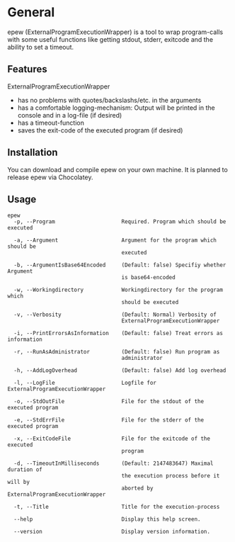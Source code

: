 # General

epew (ExternalProgramExecutionWrapper) is a tool to wrap program-calls with some useful functions like getting stdout, stderr, exitcode and the ability to set a timeout.

## Features

ExternalProgramExecutionWrapper
- has no problems with quotes/backslashs/etc. in the arguments
- has a comfortable logging-mechanism: Output will be printed in the console and in a log-file (if desired)
- has a timeout-function
- saves the exit-code of the executed program (if desired)

## Installation

You can download and compile epew on your own machine.
It is planned to release epew via Chocolatey.

## Usage

```
epew
  -p, --Program                     Required. Program which should be executed

  -a, --Argument                    Argument for the program which should be
                                    executed

  -b, --ArgumentIsBase64Encoded     (Default: false) Specifiy whether Argument
                                    is base64-encoded

  -w, --Workingdirectory            Workingdirectory for the program which
                                    should be executed

  -v, --Verbosity                   (Default: Normal) Verbosity of
                                    ExternalProgramExecutionWrapper

  -i, --PrintErrorsAsInformation    (Default: false) Treat errors as information

  -r, --RunAsAdministrator          (Default: false) Run program as
                                    administrator

  -h, --AddLogOverhead              (Default: false) Add log overhead

  -l, --LogFile                     Logfile for ExternalProgramExecutionWrapper

  -o, --StdOutFile                  File for the stdout of the executed program

  -e, --StdErrFile                  File for the stderr of the executed program

  -x, --ExitCodeFile                File for the exitcode of the executed
                                    program

  -d, --TimeoutInMilliseconds       (Default: 2147483647) Maximal duration of
                                    the execution process before it will by
                                    aborted by ExternalProgramExecutionWrapper

  -t, --Title                       Title for the execution-process

  --help                            Display this help screen.

  --version                         Display version information.
```


